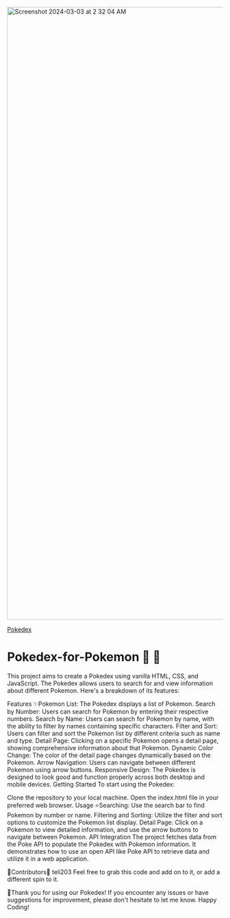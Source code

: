 <img width="1432" alt="Screenshot 2024-03-03 at 2 32 04 AM" src="https://github.com/teli203/pokedex-of-pokemon/assets/68035449/c60e80bc-acc1-4d3d-9e77-4241cd0be000">

<a href="https://pokedex-4-pokemon.netlify.app">Pokedex</a>

# Pokedex-for-Pokemon 🐲  🐉

This project aims to create a Pokedex using vanilla HTML, CSS, and JavaScript. The Pokedex allows users to search for and view information about different Pokemon. Here's a breakdown of its features:

Features
✨Pokemon List: The Pokedex displays a list of Pokemon.
Search by Number: Users can search for Pokemon by entering their respective numbers.
Search by Name: Users can search for Pokemon by name, with the ability to filter by names containing specific characters.
Filter and Sort: Users can filter and sort the Pokemon list by different criteria such as name and type.
Detail Page: Clicking on a specific Pokemon opens a detail page, showing comprehensive information about that Pokemon.
Dynamic Color Change: The color of the detail page changes dynamically based on the Pokemon.
Arrow Navigation: Users can navigate between different Pokemon using arrow buttons.
Responsive Design: The Pokedex is designed to look good and function properly across both desktop and mobile devices.
Getting Started
To start using the Pokedex:

Clone the repository to your local machine.
Open the index.html file in your preferred web browser.
Usage
⭐️Searching: Use the search bar to find Pokemon by number or name.
Filtering and Sorting: Utilize the filter and sort options to customize the Pokemon list display.
Detail Page: Click on a Pokemon to view detailed information, and use the arrow buttons to navigate between Pokemon.
API Integration
The project fetches data from the Poke API to populate the Pokedex with Pokemon information. It demonstrates how to use an open API like Poke API to retrieve data and utilize it in a web application.

🌟Contributors🌟
teli203
Feel free to grab this code and add on to it, or add a different spin to it.

💫Thank you for using our Pokedex! If you encounter any issues or have suggestions for improvement, please don't hesitate to let me know. Happy Coding!
